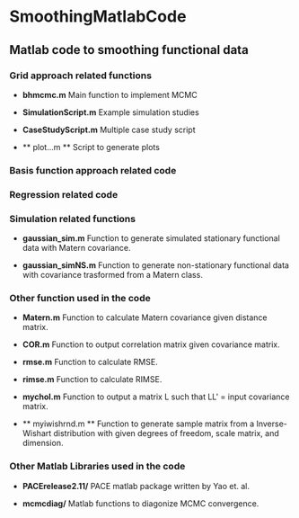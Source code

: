 SmoothingMatlabCode
===================

Matlab code to smoothing functional data
--------------------------------------------------------

### Grid approach related functions
- **bhmcmc.m**
Main function to implement MCMC

- **SimulationScript.m**
Example simulation studies

- **CaseStudyScript.m**
Multiple case study script

- ** plot...m **
Script to generate plots

### Basis function approach related code

### Regression related code

### Simulation related functions
- **gaussian_sim.m**
Function to generate simulated stationary functional data with Matern covariance.

- **gaussian_simNS.m**
Function to generate non-stationary functional data with covariance trasformed from a Matern class.

### Other function used in the code
- **Matern.m**
Function to calculate Matern covariance given distance matrix.

- **COR.m**
Function to output correlation matrix given covariance matrix.

- **rmse.m**
Function to calculate RMSE.

- **rimse.m**
Function to calculate RIMSE.

- **mychol.m**
Function to output a matrix L such that LL' = input covariance matrix.

- ** myiwishrnd.m **
Function to generate sample matrix from a Inverse-Wishart distribution with given degrees of freedom, scale matrix, and dimension.

### Other Matlab Libraries used in the code

- **PACErelease2.11/**
PACE matlab package written by Yao et. al. 

- **mcmcdiag/**
Matlab functions to diagonize MCMC convergence.

